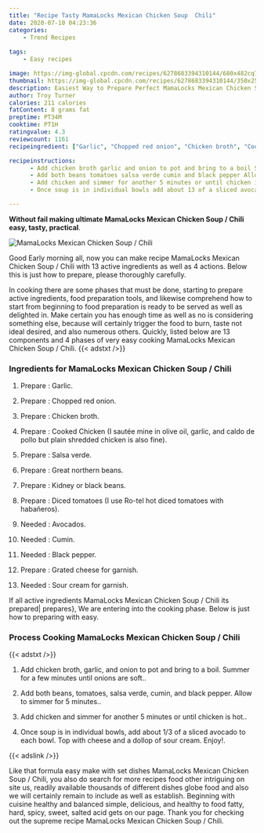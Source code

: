 ```yaml
---
title: "Recipe Tasty MamaLocks Mexican Chicken Soup  Chili"
date: 2020-07-10 04:23:36
categories:
    - Trend Recipes
    
tags:
    - Easy recipes

image: https://img-global.cpcdn.com/recipes/6278683394310144/680x482cq70/mamalocks-mexican-chicken-soup-chili-recipe-main-photo.jpg
thumbnail: https://img-global.cpcdn.com/recipes/6278683394310144/350x250cq70/mamalocks-mexican-chicken-soup-chili-recipe-main-photo.jpg
description: Easiest Way to Prepare Perfect MamaLocks Mexican Chicken Soup  Chili with 13 ingredients and 4 stages of easy cooking.
author: Troy Turner
calories: 211 calories
fatContent: 8 grams fat
preptime: PT34M
cooktime: PT1H
ratingvalue: 4.3
reviewcount: 1161
recipeingredient: ["Garlic", "Chopped red onion", "Chicken broth", "Cooked Chicken I saute mine in olive oil garlic and caldo de pollo but plain shredded chicken is also fine", "Salsa verde", "Great northern beans", "Kidney or black beans", "Diced tomatoes I use Rotel hot diced tomatoes with habaeros", "Avocados", "Cumin", "Black pepper", "Grated cheese for garnish", "Sour cream for garnish"]

recipeinstructions: 
      - Add chicken broth garlic and onion to pot and bring to a boil Summer for a few minutes until onions are soft 
      - Add both beans tomatoes salsa verde cumin and black pepper Allow to simmer for 5 minutes 
      - Add chicken and simmer for another 5 minutes or until chicken is hot 
      - Once soup is in individual bowls add about 13 of a sliced avocado to each bowl Top with cheese and a dollop of sour cream Enjoy

---
```




**Without fail making ultimate MamaLocks Mexican Chicken Soup / Chili easy, tasty, practical**. 


![MamaLocks Mexican Chicken Soup / Chili](https://img-global.cpcdn.com/recipes/6278683394310144/680x482cq70/mamalocks-mexican-chicken-soup-chili-recipe-main-photo.jpg "MamaLocks Mexican Chicken Soup / Chili")




Good Early morning all, now you can make recipe MamaLocks Mexican Chicken Soup / Chili with 13 active ingredients as well as 4 actions. Below this is just how to prepare, please thoroughly carefully.

In cooking there are some phases that must be done, starting to prepare active ingredients, food preparation tools, and likewise comprehend how to start from beginning to food preparation is ready to be served as well as delighted in. Make certain you has enough time as well as no is considering something else, because will certainly trigger the food to burn, taste not ideal desired, and also numerous others. Quickly, listed below are 13 components and 4 phases of very easy cooking MamaLocks Mexican Chicken Soup / Chili.
{{< adstxt />}}

### Ingredients for MamaLocks Mexican Chicken Soup / Chili


1. Prepare  : Garlic.

1. Prepare  : Chopped red onion.

1. Prepare  : Chicken broth.

1. Prepare  : Cooked Chicken (I sautée mine in olive oil, garlic, and caldo de pollo but plain shredded chicken is also fine).

1. Prepare  : Salsa verde.

1. Prepare  : Great northern beans.

1. Prepare  : Kidney or black beans.

1. Prepare  : Diced tomatoes (I use Ro-tel hot diced tomatoes with habañeros).

1. Needed  : Avocados.

1. Needed  : Cumin.

1. Needed  : Black pepper.

1. Prepare  : Grated cheese for garnish.

1. Needed  : Sour cream for garnish.



If all active ingredients MamaLocks Mexican Chicken Soup / Chili its prepared| prepares}, We are entering into the cooking phase. Below is just how to preparing with easy.

### Process Cooking MamaLocks Mexican Chicken Soup / Chili

{{< adstxt />}}


1. Add chicken broth, garlic, and onion to pot and bring to a boil. Summer for a few minutes until onions are soft..



1. Add both beans, tomatoes, salsa verde, cumin, and black pepper. Allow to simmer for 5 minutes..



1. Add chicken and simmer for another 5 minutes or until chicken is hot..



1. Once soup is in individual bowls, add about 1/3 of a sliced avocado to each bowl. Top with cheese and a dollop of sour cream. Enjoy!.





{{< adslink />}}

Like that formula easy make with set dishes MamaLocks Mexican Chicken Soup / Chili, you also do search for more recipes food other intriguing on site us, readily available thousands of different dishes globe food and also we will certainly remain to include as well as establish. Beginning with cuisine healthy and balanced simple, delicious, and healthy to food fatty, hard, spicy, sweet, salted acid gets on our page. Thank you for checking out the supreme recipe MamaLocks Mexican Chicken Soup / Chili.
